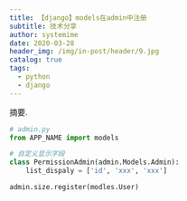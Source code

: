 ```yaml
---
title: 【django】models在admin中注册
subtitle: 技术分享
author: systemime
date: 2020-03-28
header_img: /img/in-post/header/9.jpg
catalog: true
tags:
  - python
  - django
---
```

摘要.

<!-- more -->


```python
# admin.py
from APP_NAME import models

# 自定义显示字段
class PermissionAdmin(admin.Models.Admin):
    list_dispaly = ['id', 'xxx', 'xxx']

admin.size.register(modles.User)
```



